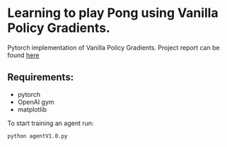 # Learning to play Pong using Vanilla Policy Gradients.
Pytorch implementation of Vanilla Policy Gradients.
Project report can be found [here](report.pdf) 
## Requirements:
* pytorch
* OpenAI gym
* matplotlib

To start training an agent run:
```
python agentV1.0.py
```
